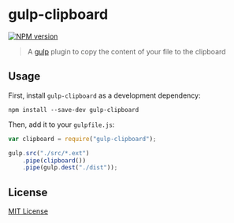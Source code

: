# gulp-clipboard
[![NPM version][npm-image]][npm-url]  <!--[![Coverage Status][coveralls-image]][coveralls-url] [![Dependency Status][depstat-image]][depstat-url]-->

> A [gulp](https://github.com/wearefractal/gulp) plugin to copy the content of your file to the clipboard 

## Usage

First, install `gulp-clipboard` as a development dependency:

```shell
npm install --save-dev gulp-clipboard
```

Then, add it to your `gulpfile.js`:

```javascript
var clipboard = require("gulp-clipboard");

gulp.src("./src/*.ext")
	.pipe(clipboard())
	.pipe(gulp.dest("./dist"));
```


## License

[MIT License](http://en.wikipedia.org/wiki/MIT_License)

[npm-url]: https://npmjs.org/package/gulp-clipboard
[npm-image]: https://badge.fury.io/js/gulp-clipboard.png

[travis-url]: http://travis-ci.org/duivvv/gulp-clipboard
[travis-image]: https://secure.travis-ci.org/duivvv/gulp-clipboard.png?branch=master

[coveralls-url]: https://coveralls.io/r/duivvv/gulp-clipboard
[coveralls-image]: https://coveralls.io/repos/duivvv/gulp-clipboard/badge.png

[depstat-url]: https://david-dm.org/duivvv/gulp-clipboard
[depstat-image]: https://david-dm.org/duivvv/gulp-clipboard.png
